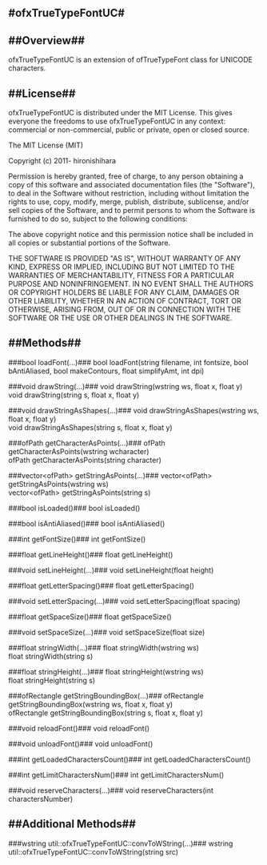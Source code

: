 #ofxTrueTypeFontUC#
---

##Overview##
---
ofxTrueTypeFontUC is an extension of ofTrueTypeFont class for UNICODE characters.

##License##
---
ofxTrueTypeFontUC is distributed under the MIT License. This gives everyone the freedoms to use ofxTrueTypeFontUC  in any context: commercial or non-commercial, public or private, open or closed source.

The MIT License (MIT)

Copyright (c) 2011- hironishihara

Permission is hereby granted, free of charge, to any person obtaining a copy
of this software and associated documentation files (the "Software"), to deal
in the Software without restriction, including without limitation the rights
to use, copy, modify, merge, publish, distribute, sublicense, and/or sell
copies of the Software, and to permit persons to whom the Software is
furnished to do so, subject to the following conditions:

The above copyright notice and this permission notice shall be included in
all copies or substantial portions of the Software.

THE SOFTWARE IS PROVIDED "AS IS", WITHOUT WARRANTY OF ANY KIND, EXPRESS OR
IMPLIED, INCLUDING BUT NOT LIMITED TO THE WARRANTIES OF MERCHANTABILITY,
FITNESS FOR A PARTICULAR PURPOSE AND NONINFRINGEMENT. IN NO EVENT SHALL THE
AUTHORS OR COPYRIGHT HOLDERS BE LIABLE FOR ANY CLAIM, DAMAGES OR OTHER
LIABILITY, WHETHER IN AN ACTION OF CONTRACT, TORT OR OTHERWISE, ARISING FROM,
OUT OF OR IN CONNECTION WITH THE SOFTWARE OR THE USE OR OTHER DEALINGS IN
THE SOFTWARE.

##Methods##
---

###bool loadFont(…)###
bool loadFont(string filename, int fontsize, bool bAntiAliased, bool makeContours, float simplifyAmt, int dpi)  
  
###void drawString(...)###
void drawString(wstring ws, float x, float y)  
void drawString(string s, float x, float y)  

###void drawStringAsShapes(...)###
void drawStringAsShapes(wstring ws, float x, float y)  
void drawStringAsShapes(string s, float x, float y)  
  
###ofPath getCharacterAsPoints(...)###
ofPath getCharacterAsPoints(wstring wcharacter)  
ofPath getCharacterAsPoints(string character)  
  
  
###vector&lt;ofPath> getStringAsPoints(…)###
vector&lt;ofPath> getStringAsPoints(wstring ws)  
vector&lt;ofPath> getStringAsPoints(string s)  
  
###bool isLoaded()###
bool isLoaded()  

###bool isAntiAliased()###
bool isAntiAliased()  
  
###int getFontSize()###
int getFontSize()  
  
###float getLineHeight()###
float getLineHeight()  

###void setLineHeight(...)###
void setLineHeight(float height)  
  
###float getLetterSpacing()###
float getLetterSpacing()  

###void setLetterSpacing(...)###
void setLetterSpacing(float spacing)  
  
###float getSpaceSize()###
float getSpaceSize()  

###void setSpaceSize(...)###
void setSpaceSize(float size)  
  
###float stringWidth(...)###
float stringWidth(wstring ws)  
float stringWidth(string s)  
  
###float stringHeight(...)###
float stringHeight(wstring ws)  
float stringHeight(string s)  
  
###ofRectangle getStringBoundingBox(...)###
ofRectangle getStringBoundingBox(wstring ws, float x, float y)   
ofRectangle getStringBoundingBox(string s, float x, float y)  

###void reloadFont()###
void reloadFont()  

###void unloadFont()###
void unloadFont()  

###int getLoadedCharactersCount()###
int  getLoadedCharactersCount()
  
###int getLimitCharactersNum()###
int getLimitCharactersNum()  

###void reserveCharacters(...)###
void reserveCharacters(int charactersNumber)  
  
##Additional Methods##
---
###wstring util::ofxTrueTypeFontUC::convToWString(...)###
wstring util::ofxTrueTypeFontUC::convToWString(string src)  
  
